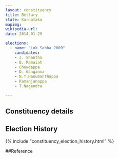 ```yaml
---
layout: constituency
title: Bellary
state: Karnataka
mapimg: 
wikipedia-url: 
date: 2014-01-29

elections: 
  - name: "Lok Sabha 2009"
    candidates: 
    - J. Shantha 
    - B. Ramaiah 
    - Chowdappa 
    - D. Ganganna 
    - N.Y.Hanumanthappa 
    - Ramanjanappa 
    - T.Nagendra 

---
```

## Constituency details


## Election History
{% include "constituency_election_history.html" %}

##Reference
